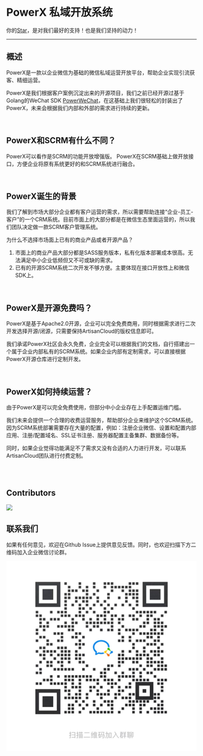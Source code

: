 # PowerX 私域开放系统

你的[Star](https://github.com/ArtisanCloud/PowerWeChat/stargazers "Star")，是对我们最好的支持！也是我们坚持的动力！

---

## 概述

PowerX是一款以企业微信为基础的微信私域运营开放平台，帮助企业实现引流获客、精细运营。

PowerX是我们根据客户案例沉淀出来的开源项目，我们之前已经开源过基于Golang的WeChat SDK [PowerWeChat](https://powerwechat.artisan-cloud.com/)，在这基础上我们很轻松的封装出了PowerX，未来会根据我们内部和外部的需求进行持续的更新。

<br/>

## PowerX和SCRM有什么不同？

PowerX可以看作是SCRM的功能开放增强版。 PowerX在SCRM基础上做开放接口，方便企业将原有系统更好的和SCRM系统进行融合。

<br/>

## PowerX诞生的背景

我们了解到市场大部分企业都有客户运营的需求，所以需要帮助连接“企业-员工-客户”的一个CRM系统。目前市面上的大部分都是在微信生态里面运营的，所以我们团队决定做一款SCRM客户管理系统。

为什么不选择市场面上已有的商业产品或者开源产品？

1. 市面上的商业产品大部分都是SASS服务版本，私有化版本部署成本很高。无法满足中小企业低频但又不可或缺的需求。
2. 已有的开源SCRM系统二次开发不够方便。主要体现在接口开放性上和微信SDK上。

<br/>

## PowerX是开源免费吗？

PowerX是基于Apache2.0开源，企业可以完全免费商用，同时根据需求进行二次开发选择开源/闭源，只需要保持ArtisanCloud的版权信息即可。

我们承诺PowerX社区会永久免费，企业完全可以根据我们的文档，自行搭建出一个属于企业内部私有的SCRM系统。如果企业内部有定制需求，可以直接根据PowerX开源仓库进行定制开发。


<br/>

## PowerX如何持续运营？

由于PowerX是可以完全免费使用，但部分中小企业存在上手配置运维门槛。

我们未来会提供一个合理的收费运营服务，帮助部分企业来维护这个SCRM系统。因为SCRM系统部署需要存在大量的配置，例如：注册企业微信、设置和配置内部应用、注册/配置域名、SSL证书注册、服务器配置主备集群、数据备份等。

同时，如果企业觉得功能满足不了需求又没有合适的人力进行开发，可以联系ArtisanCloud团队进行付费定制。

<br/><br/>


<!-- CONTRIBUTORS -->
## Contributors

<a href="https://github.com/ArtisanCloud/PowerX/graphs/contributors">
  <img src="https://contrib.rocks/image?repo=ArtisanCloud/PowerX" />
</a >

## 联系我们

如果有任何意见，欢迎在Github Issue上提供意见反馈。同时，也欢迎扫描下方二维码加入企业微信讨论群。

![image info](./resources/assets/contact_me_qr.jpg)